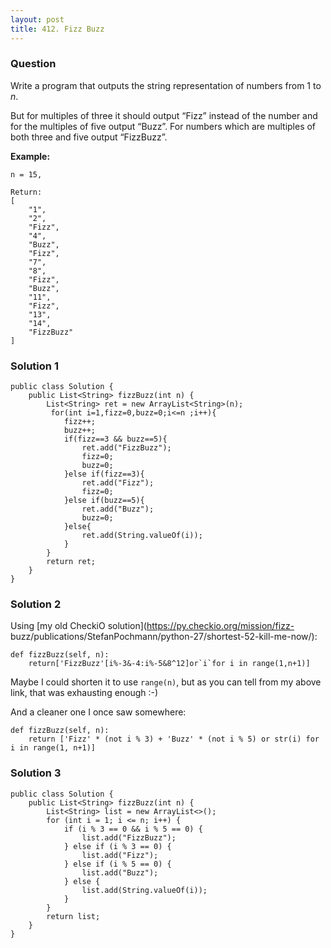 ```yaml
---
layout: post
title: 412. Fizz Buzz
---
```

### Question
Write a program that outputs the string representation of numbers from 1 to
_n_.

But for multiples of three it should output “Fizz” instead of the number and
for the multiples of five output “Buzz”. For numbers which are multiples of
both three and five output “FizzBuzz”.

 **Example:**

    
    
    n = 15,
    
    Return:
    [
        "1",
        "2",
        "Fizz",
        "4",
        "Buzz",
        "Fizz",
        "7",
        "8",
        "Fizz",
        "Buzz",
        "11",
        "Fizz",
        "13",
        "14",
        "FizzBuzz"
    ]
    

### Solution 1
    
    
    public class Solution {
        public List<String> fizzBuzz(int n) {
            List<String> ret = new ArrayList<String>(n);
             for(int i=1,fizz=0,buzz=0;i<=n ;i++){
                fizz++;
                buzz++;
                if(fizz==3 && buzz==5){
                    ret.add("FizzBuzz");
                    fizz=0;
                    buzz=0;
                }else if(fizz==3){
                    ret.add("Fizz");
                    fizz=0;
                }else if(buzz==5){
                    ret.add("Buzz");
                    buzz=0;
                }else{
                    ret.add(String.valueOf(i));
                }
            } 
            return ret;
        }
    }
    


### Solution 2
Using [my old CheckiO solution](https://py.checkio.org/mission/fizz-
buzz/publications/StefanPochmann/python-27/shortest-52-kill-me-now/):

    
    
    def fizzBuzz(self, n):
        return['FizzBuzz'[i%-3&-4:i%-5&8^12]or`i`for i in range(1,n+1)]
    

Maybe I could shorten it to use `range(n)`, but as you can tell from my above
link, that was exhausting enough :-)

And a cleaner one I once saw somewhere:

    
    
    def fizzBuzz(self, n):
        return ['Fizz' * (not i % 3) + 'Buzz' * (not i % 5) or str(i) for i in range(1, n+1)]


### Solution 3
    
    
    public class Solution {
        public List<String> fizzBuzz(int n) {
            List<String> list = new ArrayList<>();
            for (int i = 1; i <= n; i++) {
                if (i % 3 == 0 && i % 5 == 0) {
                    list.add("FizzBuzz");
                } else if (i % 3 == 0) {
                    list.add("Fizz");
                } else if (i % 5 == 0) {
                    list.add("Buzz");
                } else {
                    list.add(String.valueOf(i));
                }
            }
            return list;
        }
    }
    



